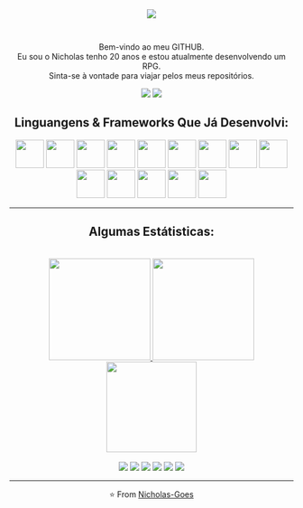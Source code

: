 <div align="center">
  <img align="center" src="assets/fushiguro.gif">
</div>
<br>

<div align="center" style="margin-top: 25px">
  <p style="margin-top: 25px; text-align: center">Bem-vindo ao meu GITHUB.
  <br>Eu sou o Nicholas tenho 20 anos e estou atualmente desenvolvendo um RPG.
  <br>Sinta-se à vontade para viajar pelos meus repositórios.
</p>
  <img src="https://komarev.com/ghpvc/?username=Nicholas-Goes&color=blue">
  <img src="https://img.shields.io/github/followers/Nicholas-goes?color=blue&label=Followers">
  <br>

<div>

## Linguangens & Frameworks Que Já Desenvolvi:
<div align="center" style="display: inline_block;">
  <img width="50px" src="https://cdn.jsdelivr.net/gh/devicons/devicon/icons/html5/html5-original.svg"/>
  <img width="50px" src="https://cdn.jsdelivr.net/gh/devicons/devicon/icons/css3/css3-original.svg"/>
  <img width="50px" src="https://cdn.jsdelivr.net/gh/devicons/devicon/icons/javascript/javascript-plain.svg"/>
  <img width="50px" src="https://cdn.jsdelivr.net/gh/devicons/devicon/icons/bootstrap/bootstrap-plain.svg"/>
  <img width="50px" src="https://cdn.jsdelivr.net/gh/devicons/devicon/icons/kotlin/kotlin-original.svg" />
  <img width="50px" src="https://cdn.jsdelivr.net/gh/devicons/devicon/icons/dart/dart-original.svg" />
  <img width="50px" src="https://cdn.jsdelivr.net/gh/devicons/devicon/icons/flutter/flutter-original.svg" />
  <img width="50px" src="https://cdn.jsdelivr.net/gh/devicons/devicon/icons/spring/spring-original.svg"/>
  <img width="50px" src="https://cdn.jsdelivr.net/gh/devicons/devicon/icons/mysql/mysql-original.svg" />
  <img width="50px" src="https://cdn.jsdelivr.net/gh/devicons/devicon/icons/java/java-original.svg" />
  <img width="50px" src="https://cdn.jsdelivr.net/gh/devicons/devicon/icons/react/react-original.svg" />
  <img width="50px" src="https://cdn.jsdelivr.net/gh/devicons/devicon/icons/tailwindcss/tailwindcss-plain.svg" />
  <img width="50px" src="https://cdn.jsdelivr.net/gh/devicons/devicon/icons/php/php-plain.svg" />
  <img width="50px" src="https://cdn.jsdelivr.net/gh/devicons/devicon/icons/sass/sass-original.svg"/>
  
  
</div>
<hr>

 ## Algumas Estátisticas:
 <div align="center"><br>
  <a href="https://github.com/Nicholas-Goes">
  <img height="180em" src="https://github-readme-stats.vercel.app/api?username=Nicholas-Goes&show_icons=true&bg_color=263c47&icon_color=28eaf8&title_color=28eaf8&hide_border=true&text_color=fff&locale=pt-br"/>
  <img height="180em" src="https://github-readme-stats.vercel.app/api/top-langs/?username=Nicholas-Goes&langs_count=7&bg_color=263c47&icon_color=28eaf8&title_color=28eaf8&hide_border=true&text_color=fff&locale=pt-br"/>
  <br>
  <img height="160em" src="https://github-readme-streak-stats.herokuapp.com?user=Nicholas-Goes&theme=blux&hide_border=true&date_format=M%20j%5B%2C%20Y%5D&locale=pt-br"/>

</div><br>
  
<div align="center" style="display: inline_block">
    <a href="https://www.linkedin.com/in/nicholasgoes" target="_blank"><img src="https://img.shields.io/badge/LinkedIn-0077B5?style=for-the-badge&logo=linkedin&logoColor=white" target="_blank"></a> 
    <a href="https://www.instagram.com/nicholasfgoes" target="_blank"><img src="https://img.shields.io/badge/Instagram-E4405F?style=for-the-badge&logo=instagram&logoColor=white" target="_blank"></a>
    <a href="https://twitter.com/NicholasGoes"><img src="https://img.shields.io/badge/Twitter-%23039BE5?style=for-the-badge&logo=twitter&logoColor=white" target="_blank"></a>
    <a href="https://www.facebook.com/GoesNicholas"><img src="https://img.shields.io/badge/Facebook-1877F2?style=for-the-badge&logo=facebook&logoColor=white" target="_blank"></a>
    <a href="https://myanimelist.net/profile/Nicholas_Goes"><img src="https://img.shields.io/badge/Myanimelist-2E51A2?style=for-the-badge&logo=myanimelist&logoColor=white" target="_blank"></a>
    <a href = "mailto:nicholasfernandesdegoes@gmail.com"><img src="https://img.shields.io/badge/Gmail-D14836?style=for-the-badge&logo=gmail&logoColor=white" target="_blank"></a>
 </div>
 <hr>

<div>

⭐️ From [Nicholas-Goes](https://github.com/Nicholas-Goes)
